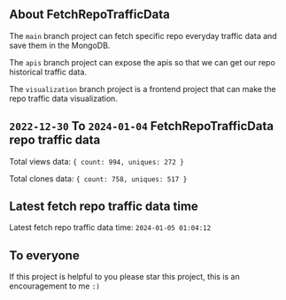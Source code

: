 ## About FetchRepoTrafficData

The `main` branch project can fetch specific repo everyday traffic data and save them in the MongoDB.

The `apis` branch project can expose the apis so that we can get our repo historical traffic data.

The `visualization` branch project is a frontend project that can make the repo traffic data visualization.

## `2022-12-30` To `2024-01-04` FetchRepoTrafficData repo traffic data

Total views data: `{ count: 994, uniques: 272 }`

Total clones data: `{ count: 758, uniques: 517 }`

## Latest fetch repo traffic data time

Latest fetch repo traffic data time: `2024-01-05 01:04:12`

## To everyone

If this project is helpful to you please star this project, this is an encouragement to me `:)`



